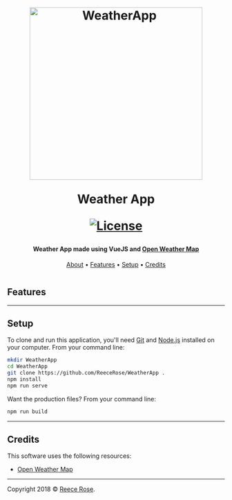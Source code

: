 <h1 align="center">
    <a href="https://reecerose.com/projects/weatherapp">
        <img    src="https://metrouk2.files.wordpress.com/2018/02/ios_weather_icons-e1519660727179.png" title="Weather App" alt="WeatherApp" width="400">
    </a>

Weather App
<br>

[![License](http://img.shields.io/:license-mit-blue.svg?style=flat-square)](http://badges.mit-license.org)
</h1>

<h4 align="center">
    Weather App made using VueJS and <a href="https://openweathermap.org/">Open Weather Map</a>
</h4>

<p align="center">
    <a href="#about">About</a> •
    <a href="#key-features">Features</a> •
    <a href="#setup">Setup</a> •
    <a href="#credits">Credits</a>
</p>

<!-- Gif here -->
![]()

## Features

---


## Setup

To clone and run this application, you'll need [Git](https://git-scm.com) and [Node.js](https://nodejs.org/en/download/) installed on your computer. 
From your command line:

```bash
mkdir WeatherApp
cd WeatherApp
git clone https://github.com/ReeceRose/WeatherApp .
npm install
npm run serve
```

Want the production files?
From your command line:
```bash
npm run build
```

---

## Credits

This software uses the following resources:

- [Open Weather Map](https://openweathermap.org/)

---

Copyright 2018 © <a href="http://reecerose.com" target="_blank">Reece Rose</a>.
